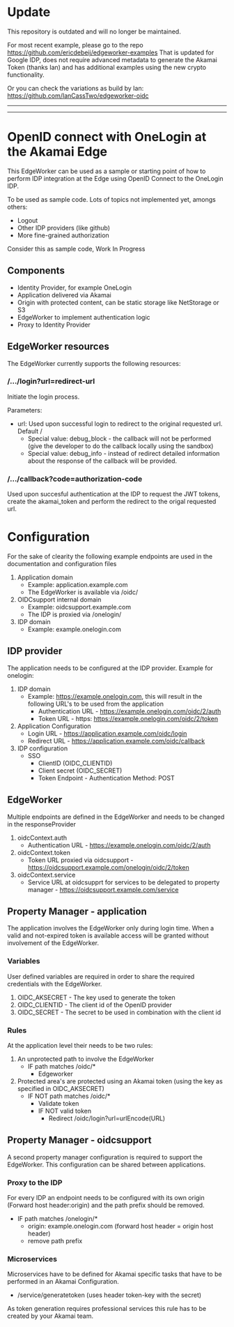 # Update
This repository is outdated and will no longer be maintained.

For most recent example, please go to the repo https://github.com/ericdebeij/edgeworker-examples
That is updated for Google IDP, does not require advanced metadata to generate the Akamai Token (thanks Ian) and has additional examples using the new crypto functionality.

Or you can check the variations as build by Ian: https://github.com/IanCassTwo/edgeworker-oidc

---

---


# OpenID connect with OneLogin at the Akamai Edge
This EdgeWorker can be used as a sample or starting point of how to perform IDP integration at the Edge using OpenID Connect to the OneLogin IDP.

To be used as sample code. Lots of topics not implemented yet, amongs others:
- Logout
- Other IDP providers (like github)
- More fine-grained authorization

Consider this as sample code, Work In Progress

## Components
- Identity Provider, for example OneLogin
- Application delivered via Akamai
- Origin with protected content, can be static storage like NetStorage or S3
- EdgeWorker to implement authentication logic
- Proxy to Identity Provider

## EdgeWorker resources
The EdgeWorker currently supports the following resources:
### /.../login?url=redirect-url
Initiate the login process.

Parameters:
- url: Used upon successful login to redirect to the original requested url. Default /
   - Special value: debug_block - the callback will not be performed (give the developer to do the callback locally using the sandbox)
   - Special value: debug_info - instead of redirect detailed information about the response of the callback will be provided.
### /.../callback?code=authorization-code
Used upon succesful authentication at the IDP to request the JWT tokens, create the akamai_token and perform the redirect to the origal requested url.

# Configuration
For the sake of clearity the following example endpoints are used in the documentation and configuration files
1. Application domain
   - Example: application.example.com
   - The EdgeWorker is available via /oidc/
1. OIDCsupport internal domain
   - Example: oidcsupport.example.com
   - The IDP is proxied via /onelogin/
1. IDP domain
   - Example: example.onelogin.com

## IDP provider
The application needs to be configured at the IDP provider. Example for onelogin:
1. IDP domain
   - Example: https://example.onelogin.com, this will result in the following URL's to be used from the application
      - Authentication URL - https://example.onelogin.com/oidc/2/auth
      - Token URL - https: https://example.onelogin.com/oidc/2/token
1. Application Configuration
   - Login URL - https://application.example.com/oidc/login
   - Redirect URL - https://application.example.com/oidc/callback
1. IDP configuration
   - SSO
      - ClientID (OIDC_CLIENTID)
      - Client secret (OIDC_SECRET)
      - Token Endpoint - Authentication Method: POST

## EdgeWorker
Multiple endpoints are defined in the EdgeWorker and needs to be changed in the responseProvider
1. oidcContext.auth
   - Authentication URL - https://example.onelogin.com/oidc/2/auth
1. oidcContext.token
   - Token URL proxied via oidcsupport - https://oidcsupport.example.com/onelogin/oidc/2/token
1. oidcContext.service
   - Service URL at oidcsupprt for services to be delegated to property manager - https://oidcsupport.example.com/service

## Property Manager - application
The application involves the EdgeWorker only during login time. When a valid and not-expired token is available access will be granted without involvement of the EdgeWorker.
### Variables
User defined variables are required in order to share the required credentials with the EdgeWorker.
1. OIDC_AKSECRET - The key used to generate the token
1. OIDC_CLIENTID - The client id of the OpenID provider
1. OIDC_SECRET - The secret to be used in combination with the client id 
### Rules
At the application level their needs to be two rules:
1. An unprotected path to involve the EdgeWorker
   - IF path matches /oidc/*
      - Edgeworker
1. Protected area's are protected using an Akamai token (using the key as specified in OIDC_AKSECRET)
   - IF NOT path matches /oidc/*
      - Validate token
      - IF NOT valid token
         - Redirect /oidc/login?url=urlEncode(URL)
   
## Property Manager - oidcsupport
A second property manager configuration is required to support the EdgeWorker. This configuration can be shared between applications. 

### Proxy to the IDP
For every IDP an endpoint needs to be configured with its own origin (Forward host header:origin) and the path prefix should be removed.
- IF path matches /onelogin/*
   - origin: example.onelogin.com (forward host header = origin host header)
   - remove path prefix

### Microservices
Microservices have to be defined for Akamai specific tasks that have to be performed in an Akamai Configuration.
- /service/generatetoken (uses header token-key with the secret)

As token generation requires professional services this rule has to be created by your Akamai team.







